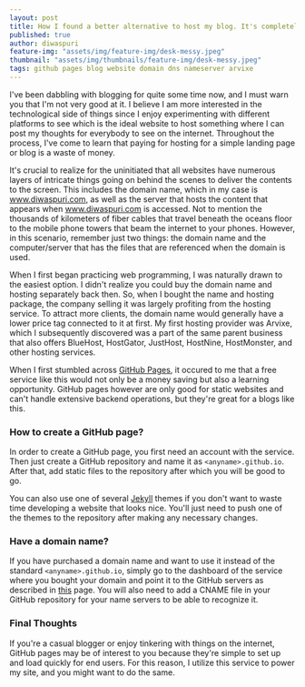 ```yaml
---
layout: post
title: How I found a better alternative to host my blog. It's completely free too!
published: true
author: diwaspuri
feature-img: "assets/img/feature-img/desk-messy.jpeg"
thumbnail: "assets/img/thumbnails/feature-img/desk-messy.jpeg"
tags: github pages blog website domain dns nameserver arvixe
---
```


I've been dabbling with blogging for quite some time now, and I must warn you that I'm not very good at it. I believe I am more interested in the technological side of things since I enjoy experimenting with different platforms to see which is the ideal website to host something where I can post my thoughts for everybody to see on the internet. Throughout the process, I've come to learn that paying for hosting for a simple landing page or blog is a waste of money.

It's crucial to realize for the uninitiated that all websites have numerous layers of intricate things going on behind the scenes to deliver the contents to the screen. This includes the domain name, which in my case is www.diwaspuri.com, as well as the server that hosts the content that appears when www.diwaspuri.com is accessed. Not to mention the thousands of kilometers of fiber cables that travel beneath the oceans floor to the mobile phone towers that beam the internet to your phones. However, in this scenario, remember just two things: the domain name and the computer/server that has the files that are referenced when the domain is used.

When I first began practicing web programming, I was naturally drawn to the easiest option. I didn't realize you could buy the domain name and hosting separately back then. So, when I bought the name and hosting package, the company selling it was largely profiting from the hosting service. To attract more clients, the domain name would generally have a lower price tag connected to it at first. My first hosting provider was Arvixe, which I subsequently discovered was a part of the same parent business that also offers BlueHost, HostGator, JustHost, HostNine, HostMonster, and other hosting services.

When I first stumbled across [GitHub Pages](https://pages.github.com/), it occured to me that a free service like this would not only be a money saving but also a learning opportunity. GitHub pages however are only good for static websites and can't handle extensive backend operations, but they're great for a blogs like this.

### How to create a GitHub page?

In order to create a GitHub page, you first need an account with the service. Then just create a GitHub repository and name it as `<anyname>.github.io`. After that, add static files to the repository after which you will be good to go.

You can also use one of several [Jekyll](https://jekyllthemes.io/) themes if you don't want to waste time developing a website that looks nice. You'll just need to push one of the themes to the repository after making any necessary changes.

### Have a domain name?

If you have purchased a domain name and want to use it instead of the standard `<anyname>.github.io`, simply go to the dashboard of the service where you bought your domain and point it to the GitHub servers as described in [this](https://docs.github.com/en/pages/configuring-a-custom-domain-for-your-github-pages-site/managing-a-custom-domain-for-your-github-pages-site) page. You will also need to add a CNAME file in your GitHub repository for your name servers to be able to recognize it.

### Final Thoughts

If you're a casual blogger or enjoy tinkering with things on the internet, GitHub pages may be of interest to you because they're simple to set up and load quickly for end users. For this reason, I utilize this service to power my site, and you might want to do the same.
